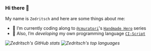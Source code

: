 ### Hi there 👋

My name is `Zedritsch` and here are some things about me:

* 🔭 I’m currently coding along to [`@cmuratori`](https://github.com/cmuratori)'s [`Handmade Hero`](https://handmadehero.org) series
* 🌱 Also, I’m *developing* my own programming language [`CI-Script`](https://github.com/zedritsch/ci-script)

<i>
	<img alt="Zedritsch's GitHub stats" src="https://github-readme-stats.vercel.app/api?username=zedritsch&card_width=440&line_height=24&show_icons=true&hide_border=true&bg_color=0000&title_color=539bf5&icon_color=539bf5&text_color=768390">
</i>
<i>
	<img alt="Zedritsch's top languages" src="https://github-readme-stats.vercel.app/api/top-langs?username=zedritsch&card_width=400&langs_count=8&layout=compact&hide_border=true&bg_color=0000&title_color=539bf5&text_color=768390">
</i>
